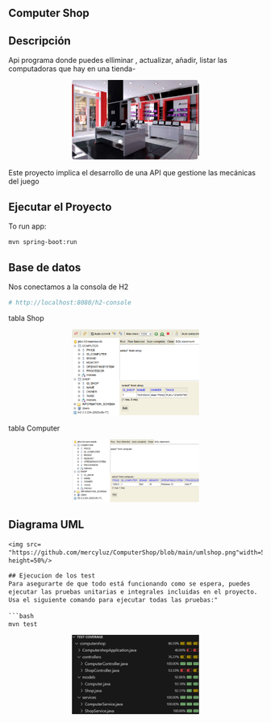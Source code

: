 ## Computer Shop

## Descripción

Api programa donde puedes elliminar , actualizar, añadir, listar las computadoras que hay en una tienda-

<p align="center">
	  <img src= "https://github.com/mercyluz/ComputerShop/blob/main/computershop.png"width=50% height=50%/>
</p>



Este proyecto implica el desarrollo de una API que gestione las mecánicas del juego




## Ejecutar el Proyecto

To run app:
```bash
mvn spring-boot:run
```
## Base de datos
Nos conectamos a la consola de H2

```bash
# http://localhost:8080/h2-console
```
tabla Shop
<p align="center">
  <img src= "https://github.com/mercyluz/ComputerShop/blob/main/tablashop.png"width=50% height=50%/>
</p>
tabla Computer
<p align="center">
	  <img src= "https://github.com/mercyluz/ComputerShop/blob/main/tablacomputer.png"width=50% height=50%/>



## Diagrama UML
<p align="center">

    <img src= "https://github.com/mercyluz/ComputerShop/blob/main/umlshop.png"width=50% height=50%/>
</p>




```
## Ejecucion de los test
Para asegurarte de que todo está funcionando como se espera, puedes ejecutar las pruebas unitarias e integrales incluidas en el proyecto. Usa el siguiente comando para ejecutar todas las pruebas:"

```bash
mvn test
```
<p align="center">
	   <img src= "https://github.com/mercyluz/ComputerShop/blob/main/testcomputershop.png"width=50% height=50%/>
</p>


